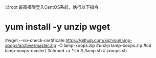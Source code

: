 以root 最高權限登入CentOS系統，執行以下指令
# yum install -y unzip wget
#wget --no-check-certificate https://github.com/xichiou/lamp-xoops/archive/master.zip -O lamp-xoops.zip
#unzip lamp-xoops.zip
#cd lamp-xoops-master/
#chmod +x *.sh
#./lamp.sh
#./xoops.sh

